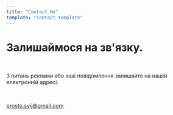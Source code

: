 ```yaml
---
title: "Contact Me"
template: "contact-template"
---
```


# Залишаймося на зв'язку.

</br>

З питань реклами або інші повідомлення залишайте на нашій електронній адресі.

</br>

[prosto.svij@gmail.com](mailto:prosto.svij@gmail.com)
